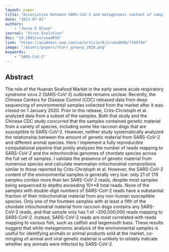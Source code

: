 ```yaml
---
layout: paper
title: "Association between SARS-CoV-2 and metagenomic content of samples from the Huanan Seafood Market"
date: "2023-07-01"
authors: 
    - "Jesse D Bloom"
journal: "Virus Evolution"
doi: "10.1093/ve/vead050"
link: "https://academic.oup.com/ve/article/9/2/vead050/7249794"
image: "/assets/papers/starr_greany_2020.png"
keywords:
    - "SARS-CoV-2"
---
```


## Abstract

The role of the Huanan Seafood Market in the early severe acute respiratory syndrome virus 2 (SARS-CoV-2) outbreak remains unclear. Recently, the Chinese Centers for Disease Control (CDC) released data from deep sequencing of environmental samples collected from the market after it was closed on 1 January 2020. Prior to this release, Crits-Christoph et al. analyzed data from a subset of the samples. Both that study and the Chinese CDC study concurred that the samples contained genetic material from a variety of species, including some like raccoon dogs that are susceptible to SARS-CoV-2. However, neither study systematically analyzed the relationship between the amount of genetic material from SARS-CoV-2 and different animal species. Here I implement a fully reproducible computational pipeline that jointly analyzes the number of reads mapping to SARS-CoV-2 and the mitochondrial genomes of chordate species across the full set of samples. I validate the presence of genetic material from numerous species and calculate mammalian mitochondrial compositions similar to those reported by Crits-Christoph et al. However, the SARS-CoV-2 content of the environmental samples is generally very low: only 21 of 176 samples contain more than ten SARS-CoV-2 reads, despite most samples being sequenced to depths exceeding 10**8 total reads. None of the samples with double-digit numbers of SARS-CoV-2 reads have a substantial fraction of their mitochondrial material from any non-human susceptible species. Only one of the fourteen samples with at least a fifth of the chordate mitochondrial material from raccoon dogs contains any SARS-CoV-2 reads, and that sample only has 1 of ~200,000,000 reads mapping to SARS-CoV-2. Instead, SARS-CoV-2 reads are most correlated with reads mapping to various fish, such as catfish and largemouth bass. These results suggest that while metagenomic analysis of the environmental samples is useful for identifying animals or animal products sold at the market, co-mingling of animal and viral genetic material is unlikely to reliably indicate whether any animals were infected by SARS-CoV-2.
